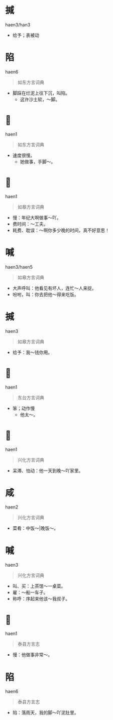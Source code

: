 # 㨔
haen3/han3
- 给予；表被动

# 陷
haen6
> 如东方言词典
- 脚踩在烂泥上往下沉，叫陷。
  - 这许沙土软，～脚。

# 𢜩
haen1
> 如东方言词典
- 速度很慢。
  - 她做事，手脚～。

# 𢜩
haen1
> 如皋方言词典
- 慢：年纪大啊做事～吖。
- 费时间：～工夫。
- 耗费、耽误：～啊你多少晚的时间，真不好意思！

# 喊
haen3/haen5
> 如皋方言词典
- 大声呼叫：他看见有坏人，连忙～人来捉。
- 吩咐，叫：你去把他～得来吃饭。

# 㨔
haen3
> 如皋方言词典
- 给予：我～钱你用。

# 𢜩
haen1
> 东台方言词典
- 笨；动作慢
  - 他太～。

# 𢜩
haen1
> 兴化方言词典
- 呆滞、怕动：他一天到晚～吖家里。

# 咸
haen2
> 兴化方言词典
- 菜肴：中饭～|晚饭～。

# 喊
haen3
> 兴化方言词典
- 叫、买：上茶馆～一桌菜。
- 雇：～船一车子。
- 称呼：序起来他该～我叔子。

# 𢜩
haen1
> 泰县方言志
- 慢：他做事非常～。

# 陷
haen6
> 泰县方言志
- 陷：落雨天，我的脚～吖泥肚里。
